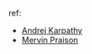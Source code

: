 ref:
- [Andrej Karpathy](https://www.youtube.com/@AndrejKarpathy/videos)
- [Mervin Praison](https://mer.vin/2024/05/dspy-beginners-crash-course/)